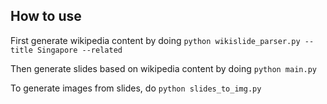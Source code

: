 ## How to use
First generate wikipedia content by doing
`python wikislide_parser.py --title Singapore --related`

Then generate slides based on wikipedia content by doing
`python main.py`

To generate images from slides, do
`python slides_to_img.py`